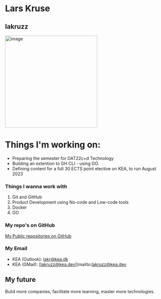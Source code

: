 # Lars Kruse
## lakruzz

<img width="302" alt="image" src="https://user-images.githubusercontent.com/155492/220183392-84af2062-3ecd-4ec0-bbb4-0861102b0839.png">

# Things I'm working on:

- Preparing the semester for DAT22c+d Technology
- Building an extention to GH CLI - using GO.
- Defining content for a full 30 ECTS point elective on KEA, to run August 2023

### Things I wanna work with
1. Git and GitHub
3. Product Development using No-code and Low-code tools
2. Docker
4. GO

### My repo's on GitHub

[My Public repositories on GitHub](https://github.com/lakruzz?tab=repositories&q=&type=public&language=&sort=)

### My Email
- KEA (Outlook): [lakr@kea.dk](mailto:lakr@kea.dk)
- KEA (GMail): [lakruzz@kea.dev](mailto:lakruzz@kea.dev

## My future
Build more companies, facilitate more learning, master more technologies.



